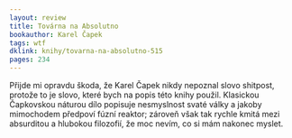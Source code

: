 ```yaml
---
layout: review
title: Továrna na Absolutno
bookauthor: Karel Čapek
tags: wtf
dklink: knihy/tovarna-na-absolutno-515
pages: 234
---
```


Přijde mi opravdu škoda, že Karel Čapek nikdy nepoznal slovo shitpost, protože to je slovo, které bych na popis této knihy použil. Klasickou Čapkovskou náturou dílo popisuje nesmyslnost svaté války a jakoby mimochodem předpoví fúzní reaktor; zároveň však tak rychle kmitá mezi absurditou a hlubokou filozofií, že moc nevím, co si mám nakonec myslet.
